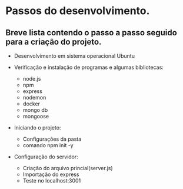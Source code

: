 # Passos do desenvolvimento.



## Breve lista contendo o passo a passo seguido para a criação do projeto. 

- Desenvolvimento em sistema operacional Ubuntu
- Verificação e instalação de programas e algumas bibliotecas:
    - node.js
    - npm
    - express 
    - nodemon
    - docker
    - mongo db
    - mongoose

- Iniciando o projeto:
    - Configurações da pasta
    - comando npm init -y


- Configuração do servidor:
    - Criação do arquivo princial(server.js)
    - Importação do express
    - Teste no localhost:3001

    